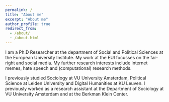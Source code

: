 ```yaml
---
permalink: /
title: "About me"
excerpt: "About me"
author_profile: true
redirect_from: 
  - /about/
  - /about.html
---
```


I am a Ph.D Researcher at the department of Social and Political Sciences at the European University Institute. My work at the EUI focusses on the far-right and social media. My further research interests include internet memes, hate speech and (computational) research methods.

I previously studied Sociology at VU University Amsterdam, Political Science at Leiden University and Digital Humanities at KU Leuven.  I previously worked as a research assistant at the Department of Sociology at VU University Amsterdam and at the Berkman Klein Center.
